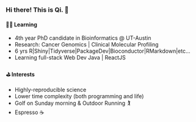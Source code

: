 ### Hi there! This is Qi. 👋



####  🧑‍💻 Learning

* 4th year PhD candidate in Bioinformatics @ UT-Austin
* Research: Cancer Genomics | Clinical Molecular Profiling 
* 6 yrs R|Shiny|Tidyverse|PackageDev|Bioconductor|RMarkdown|etc...
* Learning full-stack Web Dev Java | ReactJS

#### ⛳️ Interests

* Highly-reproducible science
* Lower time complexity (both programming and life)
* Golf on Sunday morning & Outdoor Running 🏌️
* Espresso ☕️
